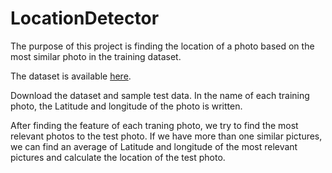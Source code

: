 # LocationDetector

The purpose of this project is finding the location of a photo based on the most similar photo in the training dataset.

The dataset is available [here](https://drive.google.com/drive/folders/1Xxv-4sDt_BlymaA4FJ9crrII554x5TJc?usp=sharing).

Download the dataset and sample test data. In the name of each training photo, the Latitude and longitude of the photo is written.

After finding the feature of each traning photo, we try to find the most relevant photos to the test photo. If we have more than one similar pictures, we can find an average of Latitude and longitude of the most relevant pictures and calculate the location of the test photo.
